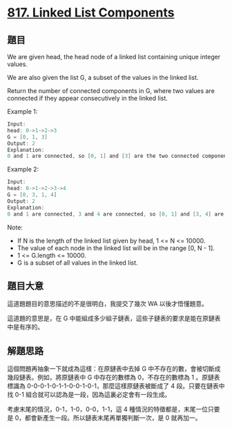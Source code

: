 # [817. Linked List Components](https://leetcode.com/problems/linked-list-components/)

## 題目

We are given head, the head node of a linked list containing unique integer values.

We are also given the list G, a subset of the values in the linked list.

Return the number of connected components in G, where two values are connected if they appear consecutively in the linked list.

Example 1:

```c
Input: 
head: 0->1->2->3
G = [0, 1, 3]
Output: 2
Explanation: 
0 and 1 are connected, so [0, 1] and [3] are the two connected components.
```

Example 2:

```c
Input: 
head: 0->1->2->3->4
G = [0, 3, 1, 4]
Output: 2
Explanation: 
0 and 1 are connected, 3 and 4 are connected, so [0, 1] and [3, 4] are the two connected components.
```

Note:

- If N is the length of the linked list given by head, 1 <= N <= 10000.
- The value of each node in the linked list will be in the range [0, N - 1].
- 1 <= G.length <= 10000.
- G is a subset of all values in the linked list.



## 題目大意

這道題題目的意思描述的不是很明白，我提交了幾次 WA 以後才悟懂題意。

這道題的意思是，在 G 中能組成多少組子鏈表，這些子鏈表的要求是能在原鏈表中是有序的。

## 解題思路

這個問題再抽象一下就成為這樣：在原鏈表中去掉 G 中不存在的數，會被切斷成幾段鏈表。例如，將原鏈表中 G 中存在的數標為 0，不存在的數標為 1 。原鏈表標識為 0-0-0-1-0-1-1-0-0-1-0-1，那麼這樣原鏈表被斷成了 4 段。只要在鏈表中找 0-1 組合就可以認為是一段，因為這裏必定會有一段生成。

考慮末尾的情況，0-1，1-0，0-0，1-1，這 4 種情況的特徵都是，末尾一位只要是 0，都會新產生一段。所以鏈表末尾再單獨判斷一次，是 0 就再加一。





